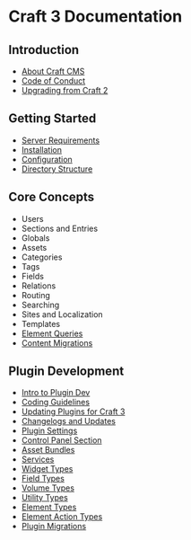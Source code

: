Craft 3 Documentation
=====================

## Introduction

- [About Craft CMS](en/introduction.md)
- [Code of Conduct](en/coc.md)
- [Upgrading from Craft 2](en/upgrade.md)

## Getting Started

- [Server Requirements](en/requirements.md)
- [Installation](en/installation.md)
- [Configuration](en/configuration.md)
- [Directory Structure](en/directory-structure.md)

## Core Concepts

- Users
- Sections and Entries
- Globals
- Assets
- Categories
- Tags
- Fields
- Relations
- Routing
- Searching
- Sites and Localization
- Templates
- [Element Queries](en/element-queries.md)
- [Content Migrations](en/content-migrations.md)

## Plugin Development

- [Intro to Plugin Dev](en/plugin-intro.md)
- [Coding Guidelines](en/coding-guidelines.md)
- [Updating Plugins for Craft 3](en/updating-plugins.md)
- [Changelogs and Updates](en/changelogs-and-updates.md)
- [Plugin Settings](en/plugin-settings.md)
- [Control Panel Section](en/cp-section.md)
- [Asset Bundles](en/asset-bundles.md)
- [Services](en/services.md)
- [Widget Types](en/widget-types.md)
- [Field Types](en/field-types.md)
- [Volume Types](en/volume-types.md)
- [Utility Types](en/utility-types.md)
- [Element Types](en/element-types.md)
- [Element Action Types](en/element-action-types.md)
- [Plugin Migrations](en/plugin-migrations.md)
